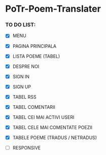 # PoTr-Poem-Translater

  ### TO DO LIST:
  - [x] MENU
  - [x] PAGINA PRINCIPALA
  - [x] LISTA POEME (TABEL)
  - [x] DESPRE NOI
  - [x] SIGN IN
  - [x] SIGN UP
  - [x] TABEL RSS
  - [x] TABEL COMENTARII
  - [x] TABEL CEI MAI ACTIVI USERI
  - [x] TABEL CELE MAI COMENTATE POEZII
  - [x] TABELE POEME (TRADUS / NETRADUS)
  - [ ] RESPONSIVE
 
  
  
